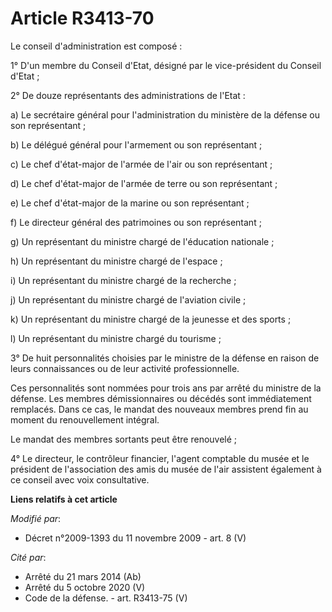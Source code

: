 # Article R3413-70

Le conseil d'administration est composé :

1° D'un membre du Conseil d'Etat, désigné par le vice-président du Conseil d'Etat ;

2° De douze représentants des administrations de l'Etat :

a) Le secrétaire général pour l'administration du ministère de la défense ou son représentant ;

b) Le délégué général pour l'armement ou son représentant ;

c) Le chef d'état-major de l'armée de l'air ou son représentant ;

d) Le chef d'état-major de l'armée de terre ou son représentant ;

e) Le chef d'état-major de la marine ou son représentant ;

f) Le directeur général des patrimoines ou son représentant ;

g) Un représentant du ministre chargé de l'éducation nationale ;

h) Un représentant du ministre chargé de l'espace ;

i) Un représentant du ministre chargé de la recherche ;

j) Un représentant du ministre chargé de l'aviation civile ;

k) Un représentant du ministre chargé de la jeunesse et des sports ;

l) Un représentant du ministre chargé du tourisme ;

3° De huit personnalités choisies par le ministre de la défense en raison de leurs connaissances ou de leur activité
professionnelle.

Ces personnalités sont nommées pour trois ans par arrêté du ministre de la défense. Les membres démissionnaires ou décédés
sont immédiatement remplacés. Dans ce cas, le mandat des nouveaux membres prend fin au moment du renouvellement intégral.

Le mandat des membres sortants peut être renouvelé ;

4° Le directeur, le contrôleur financier, l'agent comptable du musée et le président de l'association des amis du musée de
l'air assistent également à ce conseil avec voix consultative.

**Liens relatifs à cet article**

_Modifié par_:

  - Décret n°2009-1393 du 11 novembre 2009 - art. 8 (V)

_Cité par_:

  - Arrêté du 21 mars 2014 (Ab)
  - Arrêté du 5 octobre 2020 (V)
  - Code de la défense. - art. R3413-75 (V)
